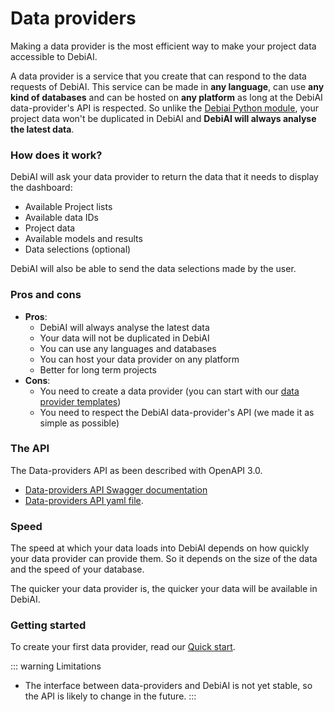 # Data providers

Making a data provider is the most efficient way to make your project data accessible to DebiAI.

A data provider is a service that you create that can respond to the data requests of DebiAI. This service can be made in **any language**, can use **any kind of databases** and can be hosted on **any platform** as long at the DebiAI data-provider's API is respected. So unlike the [Debiai Python module](../pythonModule/README.md), your project data won't be duplicated in DebiAI and **DebiAI will always analyse the latest data**.

### How does it work?

DebiAI will ask your data provider to return the data that it needs to display the dashboard:

- Available Project lists
- Available data IDs
- Project data
- Available models and results
- Data selections (optional)

DebiAI will also be able to send the data selections made by the user.

### Pros and cons

- **Pros**:
  - DebiAI will always analyse the latest data
  - Your data will not be duplicated in DebiAI
  - You can use any languages and databases
  - You can host your data provider on any platform
  - Better for long term projects
- **Cons**:
  - You need to create a data provider (you can start with our [data provider templates](./quickStart.md#creation-of-a-data-provider))
  - You need to respect the DebiAI data-provider's API (we made it as simple as possible)

### The API

The Data-providers API as been described with OpenAPI 3.0.

- [Data-providers API Swagger documentation](https://petstore.swagger.io/?url=https://raw.githubusercontent.com/debiai/data-provider-nodejs-template/main/data-provider-API.yaml)
- [Data-providers API yaml file](https://github.com/debiai/data-provider-nodejs-template/blob/main/data-provider-API.yaml).

### Speed

The speed at which your data loads into DebiAI depends on how quickly your data provider can provide them. So it depends on the size of the data and the speed of your database.

The quicker your data provider is, the quicker your data will be available in DebiAI.

### Getting started

To create your first data provider, read our [Quick start](quickStart/README.md).

::: warning Limitations
- The interface between data-providers and DebiAI is not yet stable, so the API is likely to change in the future.
:::